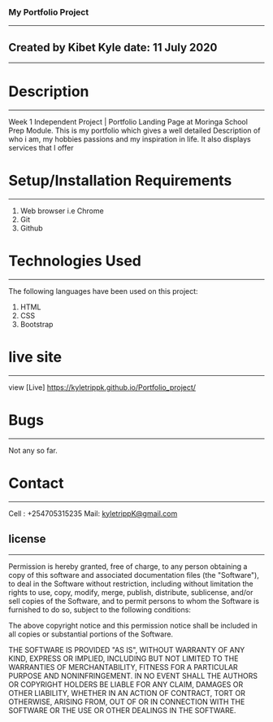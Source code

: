 ### My Portfolio Project
------------------------------------
## Created by Kibet Kyle date: 11 July 2020
------------------------------------

# Description
------------------------------------
Week 1 Independent Project | Portfolio Landing Page at Moringa School Prep Module. This is my portfolio which gives a well detailed Description of who i am, my hobbies passions and my inspiration in life. It also displays services that I offer

# Setup/Installation Requirements
-------------------------------------
<ol>
    <li>Web browser i.e Chrome</li>
    <li>Git</li>
    <li>Github</li>
</ol>

# Technologies Used
-------------------------------------------
The following languages have been used on this project:
<ol>
    <li>HTML</li>
    <li>CSS</li>
    <li>Bootstrap</li>
</ol>

# live site
------------------------------------------
view [Live] https://kyletrippk.github.io/Portfolio_project/
# Bugs
--------------------------------------------
Not any so far.

# Contact
----------------------------------------------
 Cell : +254705315235
 Mail: kyletrippK@gmail.com

## license
-----------------------------------------------
Permission is hereby granted, free of charge, to any person obtaining a copy of this software and associated documentation files (the "Software"), to deal in the Software without restriction, including without limitation the rights to use, copy, modify, merge, publish, distribute, sublicense, and/or sell copies of the Software, and to permit persons to whom the Software is furnished to do so, subject to the following conditions:

The above copyright notice and this permission notice shall be included in all copies or substantial portions of the Software.

THE SOFTWARE IS PROVIDED "AS IS", WITHOUT WARRANTY OF ANY KIND, EXPRESS OR IMPLIED, INCLUDING BUT NOT LIMITED TO THE WARRANTIES OF MERCHANTABILITY, FITNESS FOR A PARTICULAR PURPOSE AND NONINFRINGEMENT. IN NO EVENT SHALL THE AUTHORS OR COPYRIGHT HOLDERS BE LIABLE FOR ANY CLAIM, DAMAGES OR OTHER LIABILITY, WHETHER IN AN ACTION OF CONTRACT, TORT OR OTHERWISE, ARISING FROM, OUT OF OR IN CONNECTION WITH THE SOFTWARE OR THE USE OR OTHER DEALINGS IN THE SOFTWARE.